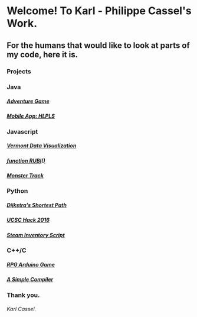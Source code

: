 # Welcome! To Karl - Philippe Cassel's Work.

## For the humans that would like to look at parts of my code, here it is. 

### Projects

### Java
##### [Adventure Game](https://github.com/InvaderZim19/adv-enture)
##### [Mobile App: HLPLS](https://github.com/jillzy/HLPLS)

### Javascript
##### [Vermont Data Visualization](https://invaderzim19.github.io/VermontPopulation/)
##### [function RUBI()](https://github.com/InvaderZim19/functionRUBI)
##### [Monster Track](https://github.com/InvaderZim19/ucsc_hack2015)

### Python
##### [Dijkstra's Shortest Path](https://github.com/InvaderZim19/dijkstras-shortest-path)
##### [UCSC Hack 2016](https://github.com/sborland/hack_ucsc2016)
##### [Steam Inventory Script](https://github.com/InvaderZim19/csgo-steam-inventory-script)

### C++/C
##### [RPG Arduino Game](https://github.com/InvaderZim19/rpg-arduino-adv)
##### [A Simple Compiler](https://github.com/InvaderZim19/com-piler)

### Thank you.

###### Karl Cassel.
